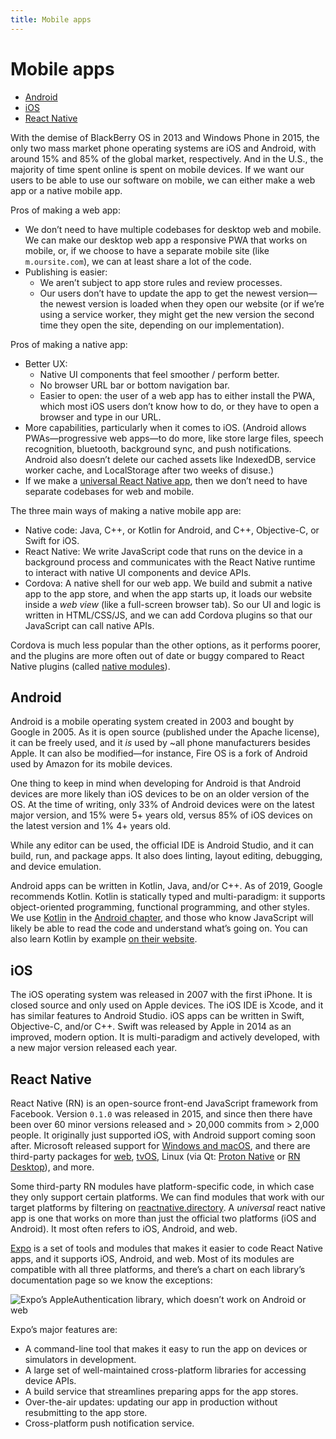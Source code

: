 ```yaml
---
title: Mobile apps
---
```


# Mobile apps

* [Android](#android)
* [iOS](#ios)
* [React Native](#react-native)

With the demise of BlackBerry OS in 2013 and Windows Phone in 2015, the only two mass market phone operating systems are iOS and Android, with around 15% and 85% of the global market, respectively. And in the U.S., the majority of time spent online is spent on mobile devices. If we want our users to be able to use our software on mobile, we can either make a web app or a native mobile app.

Pros of making a web app:

- We don’t need to have multiple codebases for desktop web and mobile. We can make our desktop web app a responsive PWA that works on mobile, or, if we choose to have a separate mobile site (like `m.oursite.com`), we can at least share a lot of the code.
- Publishing is easier:
  - We aren’t subject to app store rules and review processes.
  - Our users don’t have to update the app to get the newest version—the newest version is loaded when they open our website (or if we’re using a service worker, they might get the new version the second time they open the site, depending on our implementation).

Pros of making a native app:

- Better UX: 
  - Native UI components that feel smoother / perform better.
  - No browser URL bar or bottom navigation bar.
  - Easier to open: the user of a web app has to either install the PWA, which most iOS users don’t know how to do, or they have to open a browser and type in our URL.
- More capabilities, particularly when it comes to iOS. (Android allows PWAs—progressive web apps—to do more, like store large files, speech recognition, bluetooth, background sync, and push notifications. Android also doesn’t delete our cached assets like IndexedDB, service worker cache, and LocalStorage after two weeks of disuse.)
- If we make a [universal React Native app](#react-native), then we don’t need to have separate codebases for web and mobile.

The three main ways of making a native mobile app are:

- Native code: Java, C++, or Kotlin for Android, and C++, Objective-C, or Swift for iOS.
- React Native: We write JavaScript code that runs on the device in a background process and communicates with the React Native runtime to interact with native UI components and device APIs.
- Cordova: A native shell for our web app. We build and submit a native app to the app store, and when the app starts up, it loads our website inside a *web view* (like a full-screen browser tab). So our UI and logic is written in HTML/CSS/JS, and we can add Cordova plugins so that our JavaScript can call native APIs.

Cordova is much less popular than the other options, as it performs poorer, and the plugins are more often out of date or buggy compared to React Native plugins (called [native modules](https://reactnative.dev/docs/native-modules-setup)).

## Android

Android is a mobile operating system created in 2003 and bought by Google in 2005. As it is open source (published under the Apache license), it can be freely used, and it *is* used by ~all phone manufacturers besides Apple. It can also be modified—for instance, Fire OS is a fork of Android used by Amazon for its mobile devices. 

One thing to keep in mind when developing for Android is that Android devices are more likely than iOS devices to be on an older version of the OS. At the time of writing, only 33% of Android devices were on the latest major version, and 15% were 5+ years old, versus 85% of iOS devices on the latest version and 1% 4+ years old.

While any editor can be used, the official IDE is Android Studio, and it can build, run, and package apps. It also does linting, layout editing, debugging, and device emulation.

Android apps can be written in Kotlin, Java, and/or C++. As of 2019, Google recommends Kotlin. Kotlin is statically typed and multi-paradigm: it supports object-oriented programming, functional programming, and other styles. We use [Kotlin](https://kotlinlang.org/) in the [Android chapter](../android/index.md), and those who know JavaScript will likely be able to read the code and understand what’s going on. You can also learn Kotlin by example [on their website](https://play.kotlinlang.org/byExample/overview). 

## iOS

The iOS operating system was released in 2007 with the first iPhone. It is closed source and only used on Apple devices. The iOS IDE is Xcode, and it has similar features to Android Studio. iOS apps can be written in Swift, Objective-C, and/or C++. Swift was released by Apple in 2014 as an improved, modern option. It is multi-paradigm and actively developed, with a new major version released each year.

## React Native

React Native (RN) is an open-source front-end JavaScript framework from Facebook. Version `0.1.0` was released in 2015, and since then there have been over 60 minor versions released and > 20,000 commits from > 2,000 people. It originally just supported iOS, with Android support coming soon after. Microsoft released support for [Windows and macOS](https://microsoft.github.io/react-native-windows/), and there are third-party packages for [web](https://github.com/necolas/react-native-web), [tvOS](https://github.com/react-native-community/react-native-tvos), Linux (via Qt: [Proton Native](https://github.com/kusti8/proton-native) or [RN Desktop](https://github.com/status-im/j)), and more. 

Some third-party RN modules have platform-specific code, in which case they only support certain platforms. We can find modules that work with our target platforms by filtering on [reactnative.directory](https://reactnative.directory/). A *universal* react native app is one that works on more than just the official two platforms (iOS and Android). It most often refers to iOS, Android, and web. 

[Expo](https://expo.io/) is a set of tools and modules that makes it easier to code React Native apps, and it supports iOS, Android, and web. Most of its modules are compatible with all three platforms, and there’s a chart on each library’s documentation page so we know the exceptions:

![Expo’s AppleAuthentication library, which doesn’t work on Android or web](../img/expo-library-compatibility.png)

Expo’s major features are:

- A command-line tool that makes it easy to run the app on devices or simulators in development.
- A large set of well-maintained cross-platform libraries for accessing device APIs.
- A build service that streamlines preparing apps for the app stores.
- Over-the-air updates: updating our app in production without resubmitting to the app store.
- Cross-platform push notification service.

